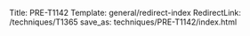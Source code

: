 Title: PRE-T1142
Template: general/redirect-index
RedirectLink: /techniques/T1365
save_as: techniques/PRE-T1142/index.html